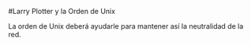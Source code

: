 #Larry Plotter y la Orden de Unix

La orden de Unix deberá ayudarle para mantener así la neutralidad de la red.

